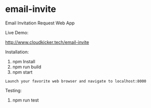 # email-invite
Email Invitation Request Web App

Live Demo:

  http://www.cloudkicker.tech/email-invite

Installation:

  1. npm Install
  2. npm run build
  3. npm start

    Launch your favorite web browser and navigate to localhost:8000

Testing:

  1. npm run test
